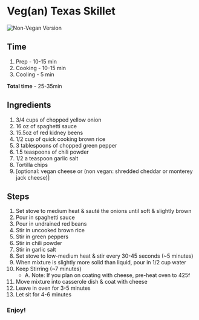 Veg(an) Texas Skillet
==================

![Non-Vegan Version](http://distilleryimage3.s3.amazonaws.com/92eb5adaa21211e181bd12313817987b_7.jpg "Non-Vegan Version")

## Time

1. Prep - 10-15 min
2. Cooking - 10-15 min
3. Cooling - 5 min

**Total time** - 25-35min 


## Ingredients

1. 3/4 cups of chopped yellow onion
2. 16 oz of spaghetti sauce
3. 15.5oz of red kidney beens
4. 1/2 cup of quick cooking brown rice
5. 3 tablespoons of chopped green pepper
6. 1.5 teaspoons of chili powder 
7. 1/2 a teaspoon garlic salt
8. Tortilla chips
9. [optional: vegan cheese or (non vegan: shredded cheddar or monterey jack cheese)]

## Steps

1. Set stove to medium heat & sauté the onions until soft & slightly brown
2. Pour in spaghetti sauce
3. Pour in undrained red beans
4. Stir in uncooked brown rice
5. Stir in green peppers
6. Stir in chili powder
7. Stir in garlic salt
8. Set stove to low-medium heat & stir every 30-45 seconds (~5 minutes)
9. When mixture is slightly more solid than liquid, pour in 1/2 cup water
10. Keep Stirring (~7 minutes)
	- A. Note: If you plan on coating with cheese, pre-heat oven to 425f
11. Move mixture into casserole dish & coat with cheese
12. Leave in oven for 3-5 minutes
13. Let sit for 4-6 minutes

### Enjoy!